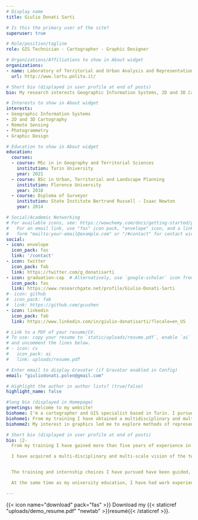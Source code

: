 ```yaml
---
# Display name
title: Giulio Donati Sarti

# Is this the primary user of the site?
superuser: true

# Role/position/tagline
role: GIS Technician - Cartographer - Graphic Designer

# Organizations/Affiliations to show in About widget
organizations:
- name: Laboratory of Territorial and Urban Analysis and Representation
  url: http://www.lartu.polito.it/

# Short bio (displayed in user profile at end of posts)
bio: My research interests Geographic Information Systems, 2D and 3D Cartography, Remote Sensing and Graphic Design.

# Interests to show in About widget
interests:
- Geographic Information Systems
- 2D and 3D Cartography
- Remote Sensing
- Photogrammetry
- Graphic Design

# Education to show in About widget
education:
  courses:
  - course: MSc in in Geography and Territorial Sciences
    institution: Turin University
    year: 2021
  - course: BSc in Urban, Territorial and Landscape Planning
    institution: Florence University
    year: 2018
  - course: Diploma of Surveyor
    institution: State Institute Bertrand Russell - Isaac Newton
    year: 2014

# Social/Academic Networking
# For available icons, see: https://wowchemy.com/docs/getting-started/page-builder/#icons
#   For an email link, use "fas" icon pack, "envelope" icon, and a link in the
#   form "mailto:your-email@example.com" or "/#contact" for contact widget.
social:
- icon: envelope
  icon_pack: fas
  link: '/contact'
- icon: twitter
  icon_pack: fab
  link: https://twitter.com/g_donatisarti
- icon: graduation-cap  # Alternatively, use `google-scholar` icon from `ai` icon pack
  icon_pack: fas
  link: https://www.researchgate.net/profile/Giulio-Donati-Sarti
#- icon: github
#  icon_pack: fab
#  link: https://github.com/gcushen
- icon: linkedin
  icon_pack: fab
  link: https://www.linkedin.com/in/giulio-donatisarti/?locale=en_US

# Link to a PDF of your resume/CV.
# To use: copy your resume to `static/uploads/resume.pdf`, enable `ai` icons in `params.toml`,
# and uncomment the lines below.
# - icon: cv
#   icon_pack: ai
#   link: uploads/resume.pdf

# Enter email to display Gravatar (if Gravatar enabled in Config)
email: "giuliodonati.polen@gmail.com"

# Highlight the author in author lists? (true/false)
highlight_name: false

#long bio (displayed in Homepage)
greetings: Welcome to my website!
biohome: I'm a cartographer and GIS specialist based in Turin. I pursued a Master's degree in Geography and Spatial Science and a three-year degree in City, Territory and Landscape Planning.
biohome1: From my training I have obtained a multidisciplinary and multi-scalar vision of the territory, actors and flows that allows me to carry out spatial analyses in a critical way. By carrying out studies on a large scale, such as those relating to individual neighbourhoods or population centres, and on a larger scale, such as the regional level, I have come into contact with the fundamental concepts of selecting, generalising, simplifying and evaluating the timing of processes.
biohome2: My interest in graphics led me to explore methods of representing spatially referenced information using various digital graphics processing software. I have developed skills in transferring data from GIS software to typical graphic processing programs, including 3D, and taking care of the representation of each spatial element through a customised process.

# Short bio (displayed in user profile at end of posts)
bio: |2-
  From my training I have gained more than five years of experience in the study, analysis and representation of geographical space.

  I have acquired a multi-disciplinary and multi-scale vision of the territory, actors and flows that allows me to carry out spatial analysis in a critical way.


  The training and internship choices I have pursued have been guided, always with greater awareness, by my passion for the application and experimentation of computer tools applied to the territory and the desire to put myself at stake in this area.

  At the same time as my university education, I have had work experiences, also abroad, - outside the field of study - which has structured me from the point of view of dedication to work, seriousness, attention to directives and desire to learn and grow.

---
```


{{< icon name="download" pack="fas" >}} Download my {{< staticref "uploads/demo_resume.pdf" "newtab" >}}resumé{{< /staticref >}}.
